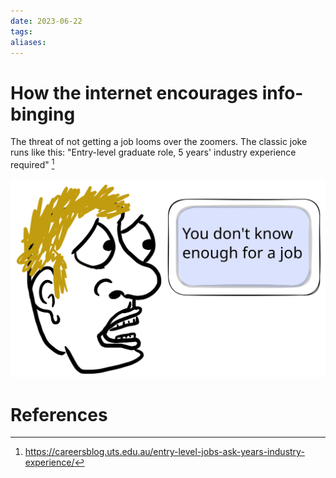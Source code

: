 ```yaml
---
date: 2023-06-22
tags: 
aliases: 
---
```

# How the internet encourages info-binging
The threat of not getting a job looms over the zoomers. The classic joke runs like this: "Entry-level graduate role, 5 years' industry experience required" [^1]

![](../assets/img/2023-06-22-mindfull-attachment.light.svg)
# References
[^1]: https://careersblog.uts.edu.au/entry-level-jobs-ask-years-industry-experience/
